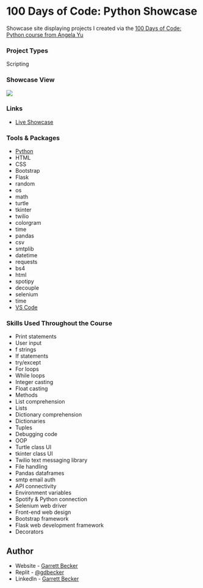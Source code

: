 # 100 Days of Code: Python Showcase

Showcase site displaying projects I created via the [100 Days of Code: Python course from Angela Yu](https://www.udemy.com/course/100-days-of-code/)

### Project Types

Scripting

### Showcase View

![](./insert)

### Links

- [Live Showcase](insert)

### Tools & Packages

- [Python](https://www.python.org)
- HTML
- CSS
- Bootstrap
- Flask
- random
- os
- math
- turtle
- tkinter
- twilio
- colorgram
- time
- pandas
- csv
- smtplib
- datetime
- requests
- bs4
- html
- spotipy
- decouple
- selenium
- time
- [VS Code](https://code.visualstudio.com)

### Skills Used Throughout the Course

- Print statements
- User input
- f strings
- If statements
- try/except
- For loops
- While loops
- Integer casting
- Float casting
- Methods
- List comprehension
- Lists
- Dictionary comprehension
- Dictionaries
- Tuples
- Debugging code
- OOP
- Turtle class UI
- tkinter class UI
- Twilio text messaging library
- File handling
- Pandas dataframes
- smtp email auth
- API connectivity
- Environment variables
- Spotify & Python connection
- Selenium web driver
- Front-end web design
- Bootstrap framework
- Flask web development framework
- Decorators

## Author

- Website - [Garrett Becker]()
- Replit - [@gdbecker](https://replit.com/@gdbecker)
- LinkedIn - [Garrett Becker](https://www.linkedin.com/in/garrett-becker-923b4a106/)